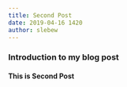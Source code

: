 ```yaml
---
title: Second Post
date: 2019-04-16 1420
author: slebew
---
```

### Introduction to my blog post

#### This is Second Post
